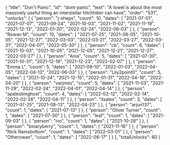 {
  "title": "Don't Panic",
  "id": "dont-panic",
  "text": "A towel is about the most massively useful thing an interstellar hitchhiker can have",
  "order": "531",
  "unlocks": [
    {
      "person": "j-sheps",
      "count": 10,
      "dates": [
        "2021-07-01",
        "2021-07-07",
        "2021-09-24",
        "2021-10-03",
        "2021-11-02",
        "2021-11-19",
        "2021-12-13",
        "2022-01-20",
        "2022-02-24",
        "2022-06-03"
      ]
    },
    {
      "person": "Rowan M",
      "count": 10,
      "dates": [
        "2021-07-25",
        "2021-08-05",
        "2021-10-05",
        "2021-12-27",
        "2022-03-03",
        "2022-03-21",
        "2022-03-27",
        "2022-03-31",
        "2022-04-07",
        "2022-05-30"
      ]
    },
    {
      "person": "cb",
      "count": 6,
      "dates": [
        "2021-10-03",
        "2021-10-05",
        "2021-12-05",
        "2021-12-21",
        "2021-12-27",
        "2022-03-27"
      ]
    },
    {
      "person": "Ania",
      "count": 5,
      "dates": [
        "2021-07-30",
        "2021-10-31",
        "2021-12-19",
        "2021-12-23",
        "2022-02-07"
      ]
    },
    {
      "person": "Emma L",
      "count": 5,
      "dates": [
        "2021-09-10",
        "2022-01-03",
        "2022-04-05",
        "2022-04-13",
        "2022-06-03"
      ]
    },
    {
      "person": "Lily2point0",
      "count": 5,
      "dates": [
        "2021-10-24",
        "2021-12-15",
        "2022-01-31",
        "2022-04-18",
        "2022-04-20"
      ]
    },
    {
      "person": "varjmes",
      "count": 5,
      "dates": [
        "2021-11-03",
        "2021-11-29",
        "2022-02-24",
        "2022-04-01",
        "2022-04-14"
      ]
    },
    {
      "person": "apaleslimghost",
      "count": 4,
      "dates": [
        "2022-02-12",
        "2022-02-14",
        "2022-02-28",
        "2022-04-11"
      ]
    },
    {
      "person": "itsalex",
      "count": 3,
      "dates": [
        "2021-07-25",
        "2021-08-13",
        "2022-04-23"
      ]
    },
    {
      "person": "arjun137",
      "count": 1,
      "dates": [
        "2021-07-13"
      ]
    },
    {
      "person": "Oliver Turner",
      "count": 1,
      "dates": [
        "2021-07-30"
      ]
    },
    {
      "person": "leaf",
      "count": 1,
      "dates": [
        "2021-09-03"
      ]
    },
    {
      "person": "ivo",
      "count": 1,
      "dates": [
        "2021-10-28"
      ]
    },
    {
      "person": "binaryberry",
      "count": 1,
      "dates": [
        "2021-11-16"
      ]
    },
    {
      "person": "Nick Ramsbottom",
      "count": 1,
      "dates": [
        "2022-03-01"
      ]
    },
    {
      "person": "Otherowan",
      "count": 1,
      "dates": [
        "2022-06-17"
      ]
    }
  ],
  "totalUnlocks": 60
}